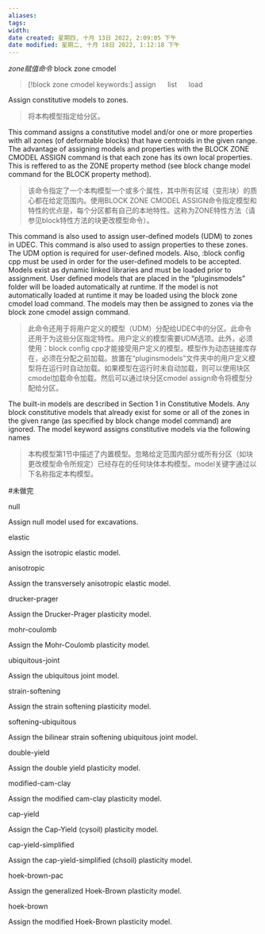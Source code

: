 ```yaml
---
aliases: 
tags: 
width:
date created: 星期四, 十月 13日 2022, 2:09:05 下午
date modified: 星期二, 十月 18日 2022, 1:12:18 下午
---
```

*zone赋值命令*
block zone cmodel 

>[!block zone cmodel keywords:]
>assign  &nbsp;&nbsp;&nbsp;&nbsp;  list  &nbsp;&nbsp;&nbsp;&nbsp;  load

Assign constitutive models to zones.
>将本构模型指定给分区。

This command assigns a constitutive model and/or one or more properties with all zones (of deformable blocks) that have centroids in the given range. The advantage of assigning models and properties with the BLOCK ZONE CMODEL ASSIGN command is that each zone has its own local properties. This is reffered to as the ZONE property method (see block change model command for the BLOCK property method).
>该命令指定了一个本构模型一个或多个属性，其中所有区域（变形块）的质心都在给定范围内。使用BLOCK ZONE CMODEL ASSIGN命令指定模型和特性的优点是，每个分区都有自己的本地特性。这称为ZONE特性方法（请参见block特性方法的块更改模型命令）。

This command is also used to assign user-defined models (UDM) to zones in UDEC. This command is also used to assign properties to these zones. The UDM option is required for user-defined models. Also, :block config cpp must be used in order for the user-defined models to be accepted. Models exist as dynamic linked libraries and must be loaded prior to assignment. User defined models that are placed in the “pluginsmodels” folder will be loaded automatically at runtime. If the model is not automatically loaded at runtime it may be loaded using the block zone cmodel load command. The models may then be assigned to zones via the block zone cmodel assign command.
>此命令还用于将用户定义的模型（UDM）分配给UDEC中的分区。此命令还用于为这些分区指定特性。用户定义的模型需要UDM选项。此外，必须使用：block config cpp才能接受用户定义的模型。模型作为动态链接库存在，必须在分配之前加载。放置在“pluginsmodels”文件夹中的用户定义模型将在运行时自动加载。如果模型在运行时未自动加载，则可以使用块区cmodel加载命令加载。然后可以通过块分区cmodel assign命令将模型分配给分区。

The built-in models are described in Section 1 in Constitutive Models. Any block constitutive models that already exist for some or all of the zones in the given range (as specified by block change model command) are ignored. The model keyword assigns constitutive models via the following names
>本构模型第1节中描述了内置模型。忽略给定范围内部分或所有分区（如块更改模型命令所规定）已经存在的任何块体本构模型。model关键字通过以下名称指定本构模型。

#未做完

null

Assign null model used for excavations.

elastic

Assign the isotropic elastic model.

anisotropic

Assign the transversely anisotropic elastic model.

drucker-prager

Assign the Drucker-Prager plasticity model.

mohr-coulomb

Assign the Mohr-Coulomb plasticity model.

ubiquitous-joint

Assign the ubiquitous joint model.

strain-softening

Assign the strain softening plasticity model.

softening-ubiquitous

Assign the bilinear strain softening ubiquitous joint model.

double-yield

Assign the double yield plasticity model.

modified-cam-clay

Assign the modified cam-clay plasticity model.

cap-yield

Assign the Cap-Yield (cysoil) plasticity model.

cap-yield-simplified

Assign the cap-yield-simplified (chsoil) plasticity model.

hoek-brown-pac

Assign the generalized Hoek-Brown plasticity model.

hoek-brown

Assign the modified Hoek-Brown plasticity model.